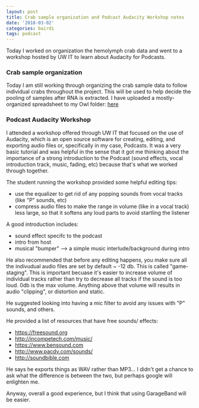 ```yaml
---
layout: post
title: Crab sample organization and Podcast Audacity Workshop notes
date: '2018-03-02'
categories: bairdi
tags: podcast
---
```

Today I worked on organization the hemolymph crab data and went to a workshop hosted by UW IT to learn about Audacity for Podcasts. 


### Crab sample organization  

Today I am still working through organizing the crab sample data to follow individual crabs throughout the project. This will be used to help decide the pooling of samples after RNA is extracted. I have uploaded a mostly-organized spreadsheet to my Owl folder: [here](http://owl.fish.washington.edu/scaphapoda/grace/Crab-project/20180301-following-crab-samples.xlsx)

### Podcast Audacity Workshop

I attended a workshop offered through UW IT that focused on the use of Audacity, which is an open source software for creating, editing, and exporting audio files or, specifically in my case, Podcasts. It was a very basic tutorial and was helpful in the sense that it got me thinking about the importance of a strong introduction to the Podcast (sound effects, vocal introduction track, music, fading, etc) because that's what we worked through together. 

The student running the workshop provided some helpful editing tips:
- use the equalizer to get rid of any popping sounds from vocal tracks (like "P" sounds, etc)
- compress audio files to make the range in volume (like in a vocal track) less large, so that it softens any loud parts to avoid startling the listener

A good introduction includes:
- sound effect specifc to the podcast
- intro from host
- musical "bumper" --> a simple music interlude/background during intro

He also recommended that before any editing happens, you make sure all the indivudual audio files are set by default ~ -12 db. This is called "game-staging". This is important becuase it's easier to increase volume of individual tracks rather than try to decrease all tracks if the sound is too loud. 0db is the max volume. Anything above that volume will results in audio "clipping", or distortion and static. 

He suggested looking into having a mic filter to avoid any issues with "P" sounds, and others. 

He provided a list of resources that have free sounds/ effects:
- https://freesound.org
- http://incompetech.com/music/
- https://www.bensound.com
- http://www.pacdv.com/sounds/
- http://soundbible.com

He says he exports things as WAV rather than MP3... I didn't get a chance to ask what the difference is between the two, but perhaps google will enlighten me. 

Anyway, overall a good experience, but I think that using GarageBand will be easier. 

